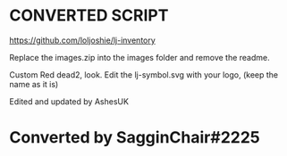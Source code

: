 # CONVERTED SCRIPT
https://github.com/loljoshie/lj-inventory

Replace the images.zip into the images folder and remove the readme.

Custom Red dead2, look.
Edit the lj-symbol.svg with your logo, (keep the name as it is)

Edited and updated by AshesUK

# Converted by SagginChair#2225

